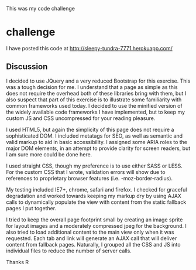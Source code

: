 This was my code challenge

challenge
=========

I have posted this code at http://sleepy-tundra-7771.herokuapp.com/

Discussion
----------
I decided to use JQuery and a very reduced Bootstrap for this exercise.  This was a tough decision for me.  I understand that a page as simple as this does not require the overhead both of these libraries bring with them, but I also suspect that part of this exercise is to illustrate some familiarity with common frameworks used today.  I decided to use the minified version of the widely available code frameworks I have implemented, but to keep my custom JS and CSS uncompressed for your reading pleasure.

I used HTML5, but again the simplicity of this page does not require a sophisticated DOM.  I included metatags for SEO, as well as semantic and valid markup to aid in basic accessibility. I assigned some ARIA roles to the major DOM elements, in an attempt to provide clarity for screen readers, but I am sure more could be done here.

I used straight CSS, though my preference is to use either SASS or LESS. For the custom CSS that I wrote, validation errors will show due to references to proprietary browser features (i.e. -moz-border-radius).

My testing included IE7+, chrome, safari and firefox.  I checked for graceful degradation and worked towards keeping my markup dry by using AJAX calls to dynamically populate the view with content from the static fallback pages I put together.

I tried to keep the overall page footprint small by creating an image sprite for layout images and a moderately compressed jpeg for the background. I also tried to load additional content to the main view only when it was requested. Each tab and link will generate an AJAX call that will deliver content from fallback pages. Naturally, I grouped all the CSS and JS into individual files to reduce the number of server calls.

Thanks
R
